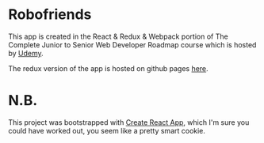 # Robofriends

This app is created in the React & Redux & Webpack portion of The Complete Junior to Senior Web Developer Roadmap course which is hosted by [Udemy](https://www.udemy.com/course/the-complete-junior-to-senior-web-developer-roadmap/).

The redux version of the app is hosted on github pages [here](https://wisechimp.github.io/udemy-junior-to-senior-robofriends).

# N.B.

This project was bootstrapped with [Create React App](https://github.com/facebook/create-react-app), which I'm sure you could have worked out, you seem like a pretty smart cookie.